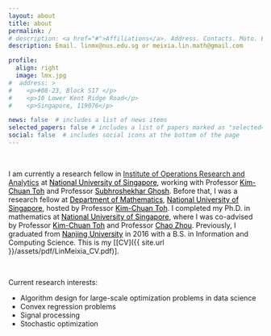 ```yaml
---
layout: about
title: about
permalink: /
# description: <a href="#">Affiliations</a>. Address. Contacts. Moto. Etc.
description: Email. linmx@nus.edu.sg or meixia.lin.math@gmail.com

profile:
  align: right
  image: lmx.jpg
#  address: >
#    <p>#08-23, Block S17 </p>
#    <p>10 Lower Kent Ridge Road</p>
#    <p>Singapore, 119076</p>

news: false  # includes a list of news items
selected_papers: false # includes a list of papers marked as "selected={true}"
social: false  # includes social icons at the bottom of the page
---
```


&nbsp;

I am currently a research fellow in <a href="https://iora.nus.edu.sg/" style="text-decoration: underline;"> Institute of Operations Research and Analytics</a> at <a href="https://www.nus.edu.sg/" style="color: black; text-decoration: underline;"> National University of Singapore</a>, working with Professor <a href="https://blog.nus.edu.sg/mattohkc/" style="color: black; text-decoration: underline;"> Kim-Chuan Toh</a> and Professor <a href="https://subhro-ghosh.github.io/" style="color: black; text-decoration: underline;"> Subhroshekhar Ghosh</a>. Before that, I was a research fellow at <a href="https://www.math.nus.edu.sg/" style="color: black; text-decoration: underline;"> Department of Mathematics</a>, <a href="https://www.nus.edu.sg/" style="color: black; text-decoration: underline;"> National University of Singapore</a>, hosted by Professor <a href="https://blog.nus.edu.sg/mattohkc/" style="color: black; text-decoration: underline;"> Kim-Chuan Toh</a>. I completed my Ph.D. in mathematics at <a href="https://www.nus.edu.sg/" style="color: black; text-decoration: underline;"> National University of Singapore</a>, where I was co-advised by Professor <a href="https://blog.nus.edu.sg/mattohkc/" style="color: black; text-decoration: underline;"> Kim-Chuan Toh</a> and Professor <a href="https://matzc.github.io/" style="color: black; text-decoration: underline;"> Chao Zhou</a>. Previously, I graduated from <a href="https://www.nju.edu.cn/" style="color: black; text-decoration: underline;"> Nanjing University</a> in 2016 with a B.S. in Information and Computing Science. This is my [[CV]({{ site.url }}/assets/pdf/LinMeixia_CV.pdf)].

&nbsp;

Current research interests:
* Algorithm design for large-scale optimization problems in data science
* Convex regression problems
* Signal processing
* Stochastic optimization
